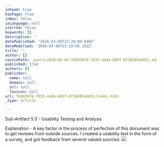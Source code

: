 ```yaml
---
inFeed: true
hasPage: true
inNav: false
inLanguage: null
starred: false
keywords: []
description: ''
datePublished: '2016-03-04T23:20:08.640Z'
dateModified: '2016-03-04T23:19:56.162Z'
title: ''
author: []
sourcePath: _posts/2016-03-04-fbd9397b-7933-4a9a-b85f-6f38495a603c.md
published: true
authors: []
publisher:
  name: null
  domain: null
  url: null
  favicon: null
url: fbd9397b-7933-4a9a-b85f-6f38495a603c/index.html
_type: Article

---
```

Sub-Artifact 5.3 - Usability Testing and Analysis

Explanation - A key factor in the process of perfection of this document was to get reviews from outside sources. I created a usability test in the form of a survey, and got feedback from several valued sourced.
![](https://the-grid-user-content.s3-us-west-2.amazonaws.com/539941d8-ce20-4e29-b6f0-d33f0331ef04.png)